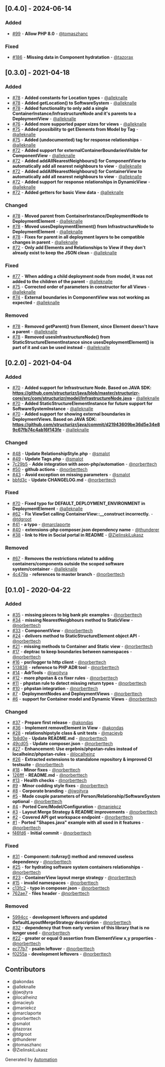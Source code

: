 ## [0.4.0] - 2024-06-14

### Added
- [#99](https://github.com/structurizr-php/structurizr-php/pull/99) - **Allow PHP 8.0** - [@tomaszhanc](https://github.com/tomaszhanc)

### Fixed
- [#186](https://github.com/structurizr-php/structurizr-php/pull/186) - **Missing data in Component hydratation** - [@tazorax](https://github.com/tazorax)

## [0.3.0] - 2021-04-18

### Added
- [#78](https://github.com/structurizr-php/structurizr-php/pull/78) - **Added constants for Location types** - [@alleknalle](https://github.com/alleknalle)
- [#78](https://github.com/structurizr-php/structurizr-php/pull/78) - **Added getLocation() to SoftwareSystem** - [@alleknalle](https://github.com/alleknalle)
- [#78](https://github.com/structurizr-php/structurizr-php/pull/78) - **Added functionality to only add a single ContainerInstance/InfrastructureNode and it's parents to a DeploymentView** - [@alleknalle](https://github.com/alleknalle)
- [#76](https://github.com/structurizr-php/structurizr-php/pull/76) - **Added more supported paper sizes for views** - [@alleknalle](https://github.com/alleknalle)
- [#75](https://github.com/structurizr-php/structurizr-php/pull/75) - **Added possibility to get Elements from Model by Tag** - [@alleknalle](https://github.com/alleknalle)
- [#75](https://github.com/structurizr-php/structurizr-php/pull/75) - **Added (undocumented) tag for response relationships** - [@alleknalle](https://github.com/alleknalle)
- [#72](https://github.com/structurizr-php/structurizr-php/pull/72) - **Added support for externalContainerBoundariesVisible for ComponentView** - [@alleknalle](https://github.com/alleknalle)
- [#72](https://github.com/structurizr-php/structurizr-php/pull/72) - **Added addAllNearestNeighbours() for ComponentView to automatically add all nearest neighbours to view** - [@alleknalle](https://github.com/alleknalle)
- [#72](https://github.com/structurizr-php/structurizr-php/pull/72) - **Added addAllNearestNeighbours() for ContainerView to automatically add all nearest neighbours to view** - [@alleknalle](https://github.com/alleknalle)
- [#72](https://github.com/structurizr-php/structurizr-php/pull/72) - **Added support for response relationships in DynamicView** - [@alleknalle](https://github.com/alleknalle)
- [#72](https://github.com/structurizr-php/structurizr-php/pull/72) - **Added getters for basic View data** - [@alleknalle](https://github.com/alleknalle)

### Changed
- [#78](https://github.com/structurizr-php/structurizr-php/pull/78) - **Moved parent from ContainerInstance/DeploymentNode to DeploymentElement** - [@alleknalle](https://github.com/alleknalle)
- [#78](https://github.com/structurizr-php/structurizr-php/pull/78) - **Moved usesDeploymentElement() from InfrastructureNode to DeploymentElement** - [@alleknalle](https://github.com/alleknalle)
- [#78](https://github.com/structurizr-php/structurizr-php/pull/78) - **Fixes for parent in all deployment layers to be compatible changes in parent** - [@alleknalle](https://github.com/alleknalle)
- [#72](https://github.com/structurizr-php/structurizr-php/pull/72) - **Only add Elements and Relationships to View if they don't already exist to keep the JSON clean** - [@alleknalle](https://github.com/alleknalle)

### Fixed
- [#77](https://github.com/structurizr-php/structurizr-php/pull/77) - **When adding a child deployment node from model, it was not added to the children of the parent** - [@alleknalle](https://github.com/alleknalle)
- [#75](https://github.com/structurizr-php/structurizr-php/pull/75) - **Corrected order of parameters in constructor for all Views** - [@alleknalle](https://github.com/alleknalle)
- [#74](https://github.com/structurizr-php/structurizr-php/pull/74) - **External boundaries in ComponentView was not working as expected** - [@alleknalle](https://github.com/alleknalle)

### Removed
- [#78](https://github.com/structurizr-php/structurizr-php/pull/78) - **Removed getParent() from Element, since Element doesn't have a parent** - [@alleknalle](https://github.com/alleknalle)
- [#78](https://github.com/structurizr-php/structurizr-php/pull/78) - **Removed usesInfrastructureNode() from StaticStructureElementInstance since usesDeploymentElement() is part of it and can be used instead** - [@alleknalle](https://github.com/alleknalle)

## [0.2.0] - 2021-04-04

### Added
- [#70](https://github.com/structurizr-php/structurizr-php/pull/70) - **Added support for Infrastructure Node. Based on JAVA SDK: https://github.com/structurizr/java/blob/master/structurizr-core/src/com/structurizr/model/InfrastructureNode.java** - [@alleknalle](https://github.com/alleknalle)
- [#70](https://github.com/structurizr-php/structurizr-php/pull/70) - **Added StaticStructureElementInstance for future support for SoftwareSystemInstance** - [@alleknalle](https://github.com/alleknalle)
- [#70](https://github.com/structurizr-php/structurizr-php/pull/70) - **Added support for showing external boundaries in DeploymentViews. Based on JAVA SDK: https://github.com/structurizr/java/commit/d21943609be36d5e34e89c67fb74c4ab16f143fe** - [@alleknalle](https://github.com/alleknalle)

### Changed
- [#48](https://github.com/structurizr-php/structurizr-php/pull/48) - **Update RelationshipStyle.php** - [@smalot](https://github.com/smalot)
- [#49](https://github.com/structurizr-php/structurizr-php/pull/49) - **Update Tags.php** - [@smalot](https://github.com/smalot)
- [7c29b5](https://github.com/structurizr-php/structurizr-php/commit/7c29b5f31b1f64a01a44118807b3a4a52b881cf8) - **Adde integration with aeon-php/automation** - [@norberttech](https://github.com/norberttech)
- [#50](https://github.com/structurizr-php/structurizr-php/pull/50) - **github actions** - [@norberttech](https://github.com/norberttech)
- [#43](https://github.com/structurizr-php/structurizr-php/pull/43) - **Avoid exception on missing parameters** - [@smalot](https://github.com/smalot)
- [bbfd3c](https://github.com/structurizr-php/structurizr-php/commit/bbfd3c372055ebc9f6f7d5e4cd6efba458bd616c) - **Update CHANGELOG.md** - [@norberttech](https://github.com/norberttech)

### Fixed
- [#70](https://github.com/structurizr-php/structurizr-php/pull/70) - **Fixed typo for DEFAULT_DEPLOYMENT_ENVIRONMENT in DeploymentElement** - [@alleknalle](https://github.com/alleknalle)
- [#62](https://github.com/structurizr-php/structurizr-php/pull/62) - **Fix ViewSet calling ContainerView::__construct incorrectly.** - [@tdgroot](https://github.com/tdgroot)
- [#41](https://github.com/structurizr-php/structurizr-php/pull/41) - **a typo** - [@marclaporte](https://github.com/marclaporte)
- [#40](https://github.com/structurizr-php/structurizr-php/pull/40) - **extensions-php composer.json dependency name** - [@thunderer](https://github.com/thunderer)
- [#38](https://github.com/structurizr-php/structurizr-php/pull/38) - **link to Hire in Social portal in README** - [@ZielinskiLukasz](https://github.com/ZielinskiLukasz)

### Removed
- [#67](https://github.com/structurizr-php/structurizr-php/pull/67) - **Removes the restrictions related to adding containers/components outside the scoped software system/container** - [@alleknalle](https://github.com/alleknalle)
- [4c479a](https://github.com/structurizr-php/structurizr-php/commit/4c479ae8009ca66130bd7fc7aa85ea950737fa73) - **references to master branch** - [@norberttech](https://github.com/norberttech)

## [0.1.0] - 2020-04-22

### Added
- [#35](https://github.com/structurizr-php/structurizr-php/pull/35) - **missing pieces to big bank plc examples** - [@norberttech](https://github.com/norberttech)
- [#34](https://github.com/structurizr-php/structurizr-php/pull/34) - **missing NearestNeigbhours method to StaticView** - [@norberttech](https://github.com/norberttech)
- [#33](https://github.com/structurizr-php/structurizr-php/pull/33) - **ComponentView** - [@norberttech](https://github.com/norberttech)
- [#24](https://github.com/structurizr-php/structurizr-php/pull/24) - **delivers method to StaticStructureElement object API** - [@norberttech](https://github.com/norberttech)
- [#21](https://github.com/structurizr-php/structurizr-php/pull/21) - **missing methods to Container and Static view** - [@norberttech](https://github.com/norberttech)
- [#17](https://github.com/structurizr-php/structurizr-php/pull/17) - **deptrac to keep boundaries between namespaces** - [@norberttech](https://github.com/norberttech)
- [#16](https://github.com/structurizr-php/structurizr-php/pull/16) - **psr/logger to http client** - [@norberttech](https://github.com/norberttech)
- [513838](https://github.com/structurizr-php/structurizr-php/commit/513838689e04ef35fb29c1aa8de071e7b7500168) - **reference to PHP ADR tool** - [@norberttech](https://github.com/norberttech)
- [#14](https://github.com/structurizr-php/structurizr-php/pull/14) - **AdrTools** - [@jwojtyra](https://github.com/jwojtyra)
- [#12](https://github.com/structurizr-php/structurizr-php/pull/12) - **more phpstan & cs fixer rules** - [@norberttech](https://github.com/norberttech)
- [#11](https://github.com/structurizr-php/structurizr-php/pull/11) - **phpstan rule to detect missing return types** - [@norberttech](https://github.com/norberttech)
- [#10](https://github.com/structurizr-php/structurizr-php/pull/10) - **phpstan integration** - [@norberttech](https://github.com/norberttech)
- [#7](https://github.com/structurizr-php/structurizr-php/pull/7) - **DeploymentNodes and DeploymentViews** - [@norberttech](https://github.com/norberttech)
- [#6](https://github.com/structurizr-php/structurizr-php/pull/6) - **support for Container model and Dynamic Views** - [@norberttech](https://github.com/norberttech)

### Changed
- [#37](https://github.com/structurizr-php/structurizr-php/pull/37) - **Prepare first release** - [@akondas](https://github.com/akondas)
- [#36](https://github.com/structurizr-php/structurizr-php/pull/36) - **Implement removeElement in View** - [@akondas](https://github.com/akondas)
- [#28](https://github.com/structurizr-php/structurizr-php/pull/28) - **relationshipstyle class & unit tests** - [@macieyb](https://github.com/macieyb)
- [1b8d0e](https://github.com/structurizr-php/structurizr-php/commit/1b8d0e6daf4b08d4f4df5eaafb2736eb6828b867) - **Update README.md** - [@norberttech](https://github.com/norberttech)
- [49cd05](https://github.com/structurizr-php/structurizr-php/commit/49cd0523822e97743989a1511a9b835dc5957e9f) - **Update composer.json** - [@norberttech](https://github.com/norberttech)
- [#27](https://github.com/structurizr-php/structurizr-php/pull/27) - **Enhancement: Use ergebnis/phpstan-rules instead of localheinz/phpstan-rules** - [@localheinz](https://github.com/localheinz)
- [#26](https://github.com/structurizr-php/structurizr-php/pull/26) - **Extracted extensions to standalone repository & improved CI testsuite** - [@norberttech](https://github.com/norberttech)
- [#18](https://github.com/structurizr-php/structurizr-php/pull/18) - **Minor fixes** - [@norberttech](https://github.com/norberttech)
- [126fff](https://github.com/structurizr-php/structurizr-php/commit/126fffbeadd66996bcefe01e88d5db67753abe43) - **README.md** - [@norberttech](https://github.com/norberttech)
- [#13](https://github.com/structurizr-php/structurizr-php/pull/13) - **Health checks** - [@norberttech](https://github.com/norberttech)
- [#9](https://github.com/structurizr-php/structurizr-php/pull/9) - **Minor codding style fixes** - [@norberttech](https://github.com/norberttech)
- [#8](https://github.com/structurizr-php/structurizr-php/pull/8) - **Corporate branding** - [@jwojtyra](https://github.com/jwojtyra)
- [#5](https://github.com/structurizr-php/structurizr-php/pull/5) - **Made couple parameters of Person/Relationship/SoftwareSystem optional** - [@norberttech](https://github.com/norberttech)
- [#4](https://github.com/structurizr-php/structurizr-php/pull/4) - **Ported Core/Model/Configuration** - [@maniekcz](https://github.com/maniekcz)
- [#3](https://github.com/structurizr-php/structurizr-php/pull/3) - **Layout Merge Strategy & README improvements** - [@norberttech](https://github.com/norberttech)
- [#2](https://github.com/structurizr-php/structurizr-php/pull/2) - **Covered API get workspace endpoint** - [@norberttech](https://github.com/norberttech)
- [#1](https://github.com/structurizr-php/structurizr-php/pull/1) - **Ported "Shapes.java" example with all used in it features** - [@norberttech](https://github.com/norberttech)
- [f46fd6](https://github.com/structurizr-php/structurizr-php/commit/f46fd63aba469241fb752ddaa4da7948596f08b5) - **Initial commit** - [@norberttech](https://github.com/norberttech)

### Fixed
- [#31](https://github.com/structurizr-php/structurizr-php/pull/31) - **Component::toArray() method and removed useless dependency** - [@norberttech](https://github.com/norberttech)
- [#25](https://github.com/structurizr-php/structurizr-php/pull/25) - **for hydrating software system containers relationships** - [@norberttech](https://github.com/norberttech)
- [#23](https://github.com/structurizr-php/structurizr-php/pull/23) - **ContainerView layout merge strategy** - [@norberttech](https://github.com/norberttech)
- [#15](https://github.com/structurizr-php/structurizr-php/pull/15) - **invalid namespaces** - [@norberttech](https://github.com/norberttech)
- [c13fc2](https://github.com/structurizr-php/structurizr-php/commit/c13fc2ad585340cec65f794bcf4c552b549718b1) - **typo in composer.json** - [@norberttech](https://github.com/norberttech)
- [762ae7](https://github.com/structurizr-php/structurizr-php/commit/762ae7f11cabd0cdef9e8d8083cc812627cbde40) - **files header** - [@norberttech](https://github.com/norberttech)

### Removed
- [5994cc](https://github.com/structurizr-php/structurizr-php/commit/5994cca594fe3d8679e15891f0544dfeac37f0fe) - **development leftovers and updated DefaultLayoutMergeStrategy description** - [@norberttech](https://github.com/norberttech)
- [#32](https://github.com/structurizr-php/structurizr-php/pull/32) - **dependency that from early version of this library that is no longer used** - [@norberttech](https://github.com/norberttech)
- [#22](https://github.com/structurizr-php/structurizr-php/pull/22) - **greater or equal 0 assertion from ElementView x,y properties** - [@norberttech](https://github.com/norberttech)
- [ec77b7](https://github.com/structurizr-php/structurizr-php/commit/ec77b7c0a57b614f349c43eb4788bd92eb826b53) - **psalm leftover** - [@norberttech](https://github.com/norberttech)
- [f0255a](https://github.com/structurizr-php/structurizr-php/commit/f0255ac35cefba32b0e722df38798a78a3f19093) - **development leftovers** - [@norberttech](https://github.com/norberttech)

## Contributors

- @akondas
- @alleknalle
- @jwojtyra
- @localheinz
- @macieyb
- @maniekcz
- @marclaporte
- @norberttech
- @smalot
- @tazorax
- @tdgroot
- @thunderer
- @tomaszhanc
- @ZielinskiLukasz

Generated by [Automation](https://github.com/aeon-php/automation)